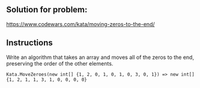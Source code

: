 ## Solution for problem:

https://www.codewars.com/kata/moving-zeros-to-the-end/

## Instructions

Write an algorithm that takes an array 
and moves all of the zeros to the end, 
preserving the order of the other elements.

```
Kata.MoveZeroes(new int[] {1, 2, 0, 1, 0, 1, 0, 3, 0, 1}) => new int[] {1, 2, 1, 1, 3, 1, 0, 0, 0, 0}
```
